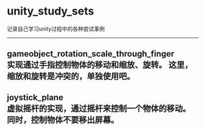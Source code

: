 # unity_study_sets
记录自己学习unity过程中的各种尝试事例

------------------------------------------  
gameobject_rotation_scale_through_finger  
实现通过手指控制物体的移动和缩放、旋转。 
这里，缩放和旋转是冲突的，单独使用吧。 
-------------------------------------------  

joystick_plane  
虚拟摇杆的实现，通过摇杆来控制一个物体的移动。 
同时，控制物体不要移出屏幕。 
-------------------------------------------  
